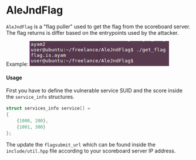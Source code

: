 AleJndFlag
==========

`AleJndFlag` is a "flag puller" used to get the flag from the scoreboard server. The flag returns is differ based on the entrypoints used by the attacker.

Example:
![alt text](get_flag.png)

#### Usage

First you have to define the vulnerable service SUID and the score inside the `service_info` structures.


```C++
struct services_info service[] =
{
    {1000, 200},
    {1001, 300}
};
```

The update the `flagsubmit_url` which can be found inside the `include/util.hpp` file according to your scoreboard server IP address.
